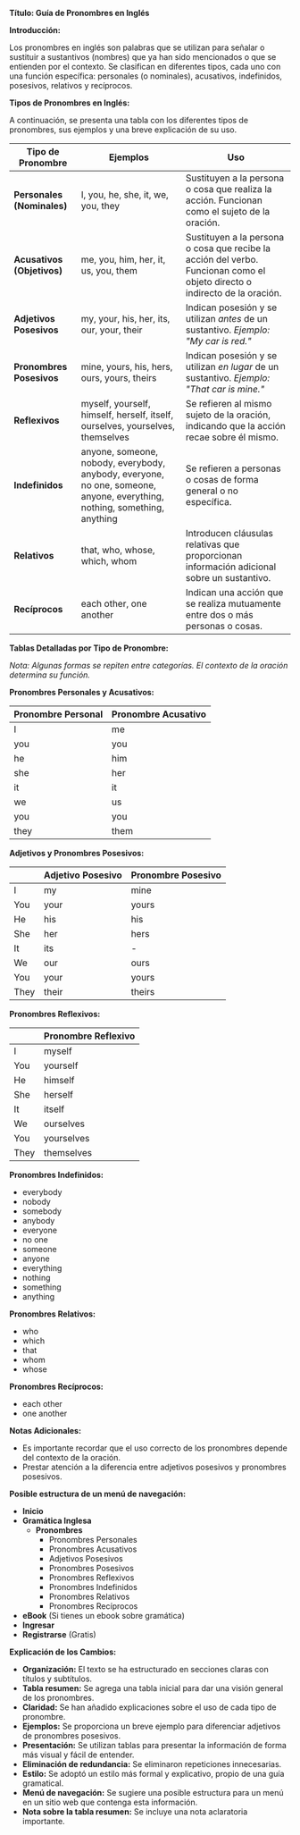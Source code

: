 

**Título: Guía de Pronombres en Inglés**

**Introducción:**

Los pronombres en inglés son palabras que se utilizan para señalar o sustituir a sustantivos (nombres) que ya han sido mencionados o que se entienden por el contexto. Se clasifican en diferentes tipos, cada uno con una función específica: personales (o nominales), acusativos, indefinidos, posesivos, relativos y recíprocos.

**Tipos de Pronombres en Inglés:**

A continuación, se presenta una tabla con los diferentes tipos de pronombres, sus ejemplos y una breve explicación de su uso.

| Tipo de Pronombre     | Ejemplos                                              | Uso                                                                                                                                                                                                  |
|----------------------|--------------------------------------------------------|-------------------------------------------------------------------------------------------------------------------------------------------------------------------------------------------------------|
| **Personales (Nominales)** | I, you, he, she, it, we, you, they                      | Sustituyen a la persona o cosa que realiza la acción. Funcionan como el sujeto de la oración.                                                                                                           |
| **Acusativos (Objetivos)** | me, you, him, her, it, us, you, them                       | Sustituyen a la persona o cosa que recibe la acción del verbo. Funcionan como el objeto directo o indirecto de la oración.                                                                              |
| **Adjetivos Posesivos** | my, your, his, her, its, our, your, their                | Indican posesión y se utilizan *antes* de un sustantivo. *Ejemplo:  "My car is red."*                                                                                                              |
| **Pronombres Posesivos** | mine, yours, his, hers, ours, yours, theirs               | Indican posesión y se utilizan *en lugar* de un sustantivo. *Ejemplo: "That car is mine."*                                                                                                             |
| **Reflexivos**        | myself, yourself, himself, herself, itself, ourselves, yourselves, themselves | Se refieren al mismo sujeto de la oración, indicando que la acción recae sobre él mismo.                                                                                               |
| **Indefinidos**       | anyone, someone, nobody, everybody, anybody, everyone, no one, someone, anyone, everything, nothing, something, anything | Se refieren a personas o cosas de forma general o no específica.                                                                                                                          |
| **Relativos**        | that, who, whose, which, whom                             | Introducen cláusulas relativas que proporcionan información adicional sobre un sustantivo.                                                                                                                |
| **Recíprocos**        | each other, one another                                 | Indican una acción que se realiza mutuamente entre dos o más personas o cosas.                                                                                                                    |

**Tablas Detalladas por Tipo de Pronombre:**

*Nota: Algunas formas se repiten entre categorías. El contexto de la oración determina su función.*

**Pronombres Personales y Acusativos:**

| Pronombre Personal | Pronombre Acusativo |
|--------------------|----------------------|
| I                  | me                   |
| you                | you                  |
| he                 | him                  |
| she                | her                  |
| it                 | it                   |
| we                 | us                   |
| you                | you                  |
| they               | them                 |

**Adjetivos y Pronombres Posesivos:**

|  | Adjetivo Posesivo | Pronombre Posesivo |
|---|-------------------|--------------------|
| I      | my                | mine               |
| You    | your              | yours              |
| He     | his               | his                |
| She    | her               | hers               |
| It     | its               | -                  |
| We     | our               | ours               |
| You    | your              | yours              |
| They   | their             | theirs             |

**Pronombres Reflexivos:**

|  | Pronombre Reflexivo |
|---|---------------------|
| I      | myself              |
| You    | yourself            |
| He     | himself             |
| She    | herself             |
| It     | itself              |
| We     | ourselves          |
| You    | yourselves          |
| They   | themselves         |

**Pronombres Indefinidos:**

*   everybody
*   nobody
*   somebody
*   anybody
*   everyone
*   no one
*   someone
*   anyone
*   everything
*   nothing
*   something
*   anything

**Pronombres Relativos:**

*   who
*   which
*   that
*   whom
*   whose

**Pronombres Recíprocos:**

*   each other
*   one another

**Notas Adicionales:**

*   Es importante recordar que el uso correcto de los pronombres depende del contexto de la oración.
*   Prestar atención a la diferencia entre adjetivos posesivos y pronombres posesivos.

**Posible estructura de un menú de navegación:**

*   **Inicio**
*   **Gramática Inglesa**
    *   **Pronombres**
        *   Pronombres Personales
        *   Pronombres Acusativos
        *   Adjetivos Posesivos
        *   Pronombres Posesivos
        *   Pronombres Reflexivos
        *   Pronombres Indefinidos
        *   Pronombres Relativos
        *   Pronombres Recíprocos
*   **eBook** (Si tienes un ebook sobre gramática)
*   **Ingresar**
*   **Registrarse** (Gratis)

**Explicación de los Cambios:**

*   **Organización:** El texto se ha estructurado en secciones claras con títulos y subtítulos.
*   **Tabla resumen:** Se agrega una tabla inicial para dar una visión general de los pronombres.
*   **Claridad:** Se han añadido explicaciones sobre el uso de cada tipo de pronombre.
*   **Ejemplos:** Se proporciona un breve ejemplo para diferenciar adjetivos de pronombres posesivos.
*   **Presentación:**  Se utilizan tablas para presentar la información de forma más visual y fácil de entender.
*   **Eliminación de redundancia:**  Se eliminaron repeticiones innecesarias.
*   **Estilo:**  Se adoptó un estilo más formal y explicativo, propio de una guía gramatical.
*   **Menú de navegación:** Se sugiere una posible estructura para un menú en un sitio web que contenga esta información.
*   **Nota sobre la tabla resumen:** Se incluye una nota aclaratoria importante.


